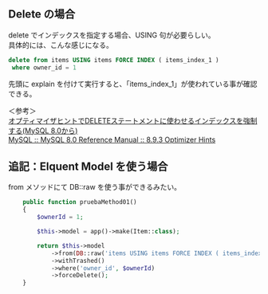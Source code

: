 ## Delete の場合
delete でインデックスを指定する場合、USING 句が必要らしい。  
具体的には、こんな感じになる。  
```sql
delete from items USING items FORCE INDEX ( items_index_1 ) 
 where owner_id = 1
```
先頭に explain を付けて実行すると、「items_index_1」が使われている事が確認できる。  

＜参考＞  
[オプティマイザヒントでDELETEステートメントに使わせるインデックスを強制する(MySQL 8.0から)](https://yoku0825.blogspot.com/2021/05/deletemysql-80.html)  
[MySQL :: MySQL 8.0 Reference Manual :: 8.9.3 Optimizer Hints](https://dev.mysql.com/doc/refman/8.0/en/optimizer-hints.html)  



## 追記：Elquent Model を使う場合
from メソッドにて DB::raw を使う事ができるみたい。
```php
    public function pruebaMethod01()
    {
        $ownerId = 1;

        $this->model = app()->make(Item::class);

        return $this->model
            ->from(DB::raw('items USING items FORCE INDEX ( items_index_1 )'))
            ->withTrashed()
            ->where('owner_id', $ownerId)
            ->forceDelete();
    }
```

